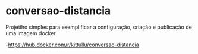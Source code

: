 # conversao-distancia
Projetiho simples para exemplificar a configuração, criação e publicação de uma imagem docker.

-https://hub.docker.com/r/kittullu/conversao-distancia
